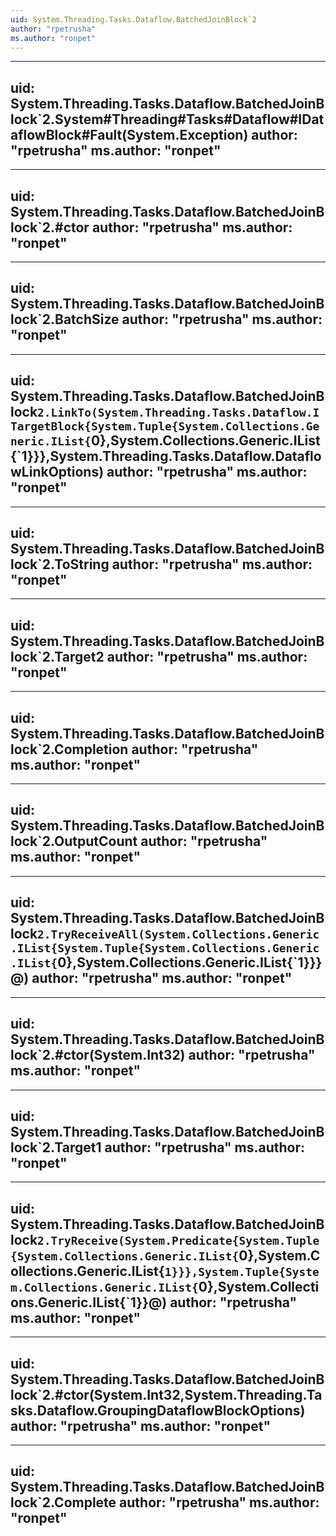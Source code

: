 ```yaml
---
uid: System.Threading.Tasks.Dataflow.BatchedJoinBlock`2
author: "rpetrusha"
ms.author: "ronpet"
---
```


---
uid: System.Threading.Tasks.Dataflow.BatchedJoinBlock`2.System#Threading#Tasks#Dataflow#IDataflowBlock#Fault(System.Exception)
author: "rpetrusha"
ms.author: "ronpet"
---

---
uid: System.Threading.Tasks.Dataflow.BatchedJoinBlock`2.#ctor
author: "rpetrusha"
ms.author: "ronpet"
---

---
uid: System.Threading.Tasks.Dataflow.BatchedJoinBlock`2.BatchSize
author: "rpetrusha"
ms.author: "ronpet"
---

---
uid: System.Threading.Tasks.Dataflow.BatchedJoinBlock`2.LinkTo(System.Threading.Tasks.Dataflow.ITargetBlock{System.Tuple{System.Collections.Generic.IList{`0},System.Collections.Generic.IList{`1}}},System.Threading.Tasks.Dataflow.DataflowLinkOptions)
author: "rpetrusha"
ms.author: "ronpet"
---

---
uid: System.Threading.Tasks.Dataflow.BatchedJoinBlock`2.ToString
author: "rpetrusha"
ms.author: "ronpet"
---

---
uid: System.Threading.Tasks.Dataflow.BatchedJoinBlock`2.Target2
author: "rpetrusha"
ms.author: "ronpet"
---

---
uid: System.Threading.Tasks.Dataflow.BatchedJoinBlock`2.Completion
author: "rpetrusha"
ms.author: "ronpet"
---

---
uid: System.Threading.Tasks.Dataflow.BatchedJoinBlock`2.OutputCount
author: "rpetrusha"
ms.author: "ronpet"
---

---
uid: System.Threading.Tasks.Dataflow.BatchedJoinBlock`2.TryReceiveAll(System.Collections.Generic.IList{System.Tuple{System.Collections.Generic.IList{`0},System.Collections.Generic.IList{`1}}}@)
author: "rpetrusha"
ms.author: "ronpet"
---

---
uid: System.Threading.Tasks.Dataflow.BatchedJoinBlock`2.#ctor(System.Int32)
author: "rpetrusha"
ms.author: "ronpet"
---

---
uid: System.Threading.Tasks.Dataflow.BatchedJoinBlock`2.Target1
author: "rpetrusha"
ms.author: "ronpet"
---

---
uid: System.Threading.Tasks.Dataflow.BatchedJoinBlock`2.TryReceive(System.Predicate{System.Tuple{System.Collections.Generic.IList{`0},System.Collections.Generic.IList{`1}}},System.Tuple{System.Collections.Generic.IList{`0},System.Collections.Generic.IList{`1}}@)
author: "rpetrusha"
ms.author: "ronpet"
---

---
uid: System.Threading.Tasks.Dataflow.BatchedJoinBlock`2.#ctor(System.Int32,System.Threading.Tasks.Dataflow.GroupingDataflowBlockOptions)
author: "rpetrusha"
ms.author: "ronpet"
---

---
uid: System.Threading.Tasks.Dataflow.BatchedJoinBlock`2.Complete
author: "rpetrusha"
ms.author: "ronpet"
---
